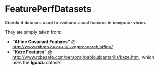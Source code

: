 FeaturePerfDatasets
===================

Standard datasets used to evaluate visual features in computer vision.

They are simply taken from:
- __"Affine Covariant Features"__ @ http://www.robots.ox.ac.uk/~vgg/research/affine/
- __"Kaze Features"__ @ http://www.robesafe.com/personal/pablo.alcantarilla/kaze.html, which uses the __Iguazu__ dataset
